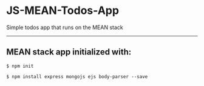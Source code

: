 # JS-MEAN-Todos-App

Simple todos app that runs on the MEAN stack

---

## MEAN stack app initialized with:
```
$ npm init

$ npm install express mongojs ejs body-parser --save
```

